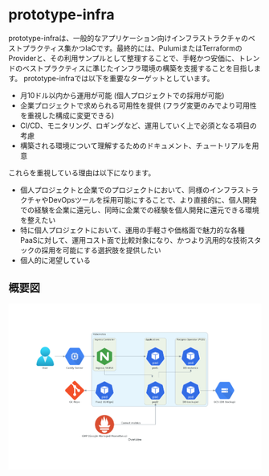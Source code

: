 # prototype-infra

prototype-infraは、一般的なアプリケーション向けインフラストラクチャのベストプラクティス集かつIaCです。最終的には、PulumiまたはTerraformのProviderと、その利用サンプルとして整理することで、手軽かつ安価に、トレンドのベストプラクティスに準じたインフラ環境の構築を支援することを目指します。
prototype-infraでは以下を重要なターゲットとしています。

- 月10ドル以内から運用が可能 (個人プロジェクトでの採用が可能)
- 企業プロジェクトで求められる可用性を提供 (フラグ変更のみでより可用性を重視した構成に変更できる)
- CI/CD、モニタリング、ロギングなど、運用していく上で必須となる項目の考慮
- 構築される環境について理解するためのドキュメント、チュートリアルを用意

これらを重視している理由は以下になります。

- 個人プロジェクトと企業でのプロジェクトにおいて、同様のインフラストラクチャやDevOpsツールを採用可能にすることで、より直接的に、個人開発での経験を企業に還元し、同時に企業での経験を個人開発に還元できる環境を整えたい
- 特に個人プロジェクトにおいて、運用の手軽さや価格面で魅力的な各種PaaSに対して、運用コスト面で比較対象になり、かつより汎用的な技術スタックの採用を可能にする選択肢を提供したい
- 個人的に渇望している

## 概要図

![overview](./overview.png)
